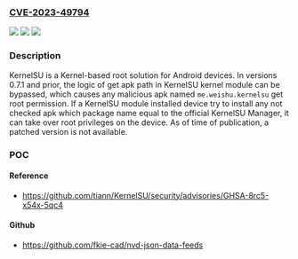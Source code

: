 ### [CVE-2023-49794](https://cve.mitre.org/cgi-bin/cvename.cgi?name=CVE-2023-49794)
![](https://img.shields.io/static/v1?label=Product&message=KernelSU&color=blue)
![](https://img.shields.io/static/v1?label=Version&message=%3C%3D%200.7.1%20&color=brightgreen)
![](https://img.shields.io/static/v1?label=Vulnerability&message=CWE-290%3A%20Authentication%20Bypass%20by%20Spoofing&color=brightgreen)

### Description

KernelSU is a Kernel-based root solution for Android devices. In versions 0.7.1 and prior, the logic of get apk path in KernelSU kernel module can be bypassed, which causes any malicious apk named `me.weishu.kernelsu` get root permission. If a KernelSU module installed device try to install any not checked apk which package name equal to the official KernelSU Manager, it can take over root privileges on the device. As of time of publication, a patched version is not available.

### POC

#### Reference
- https://github.com/tiann/KernelSU/security/advisories/GHSA-8rc5-x54x-5qc4

#### Github
- https://github.com/fkie-cad/nvd-json-data-feeds

